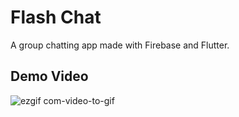 # Flash Chat
A group chatting app made with Firebase and Flutter.

## Demo Video

![ezgif com-video-to-gif](https://user-images.githubusercontent.com/47057254/83344961-57316e80-a32b-11ea-819e-c6661dc05788.gif)

